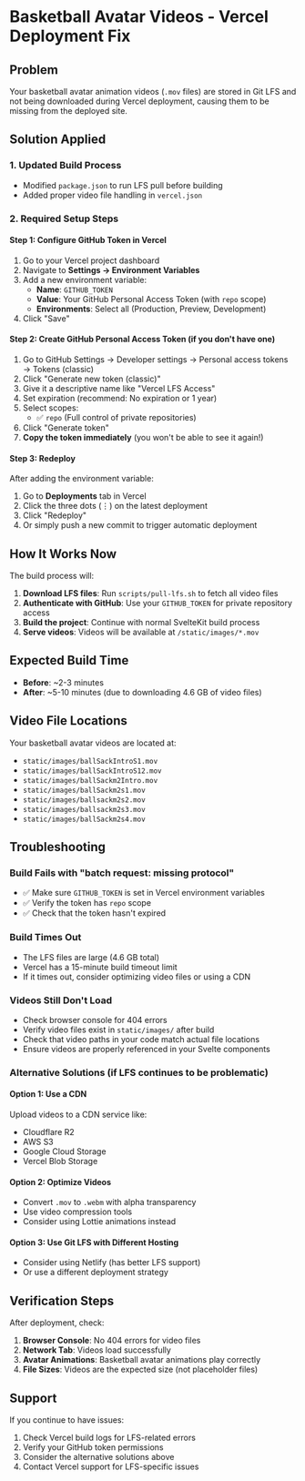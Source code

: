 # Basketball Avatar Videos - Vercel Deployment Fix

## Problem
Your basketball avatar animation videos (`.mov` files) are stored in Git LFS and not being downloaded during Vercel deployment, causing them to be missing from the deployed site.

## Solution Applied

### 1. Updated Build Process
- Modified `package.json` to run LFS pull before building
- Added proper video file handling in `vercel.json`

### 2. Required Setup Steps

#### Step 1: Configure GitHub Token in Vercel
1. Go to your Vercel project dashboard
2. Navigate to **Settings → Environment Variables**
3. Add a new environment variable:
   - **Name**: `GITHUB_TOKEN`
   - **Value**: Your GitHub Personal Access Token (with `repo` scope)
   - **Environments**: Select all (Production, Preview, Development)
4. Click "Save"

#### Step 2: Create GitHub Personal Access Token (if you don't have one)
1. Go to GitHub Settings → Developer settings → Personal access tokens → Tokens (classic)
2. Click "Generate new token (classic)"
3. Give it a descriptive name like "Vercel LFS Access"
4. Set expiration (recommend: No expiration or 1 year)
5. Select scopes:
   - ✅ `repo` (Full control of private repositories)
6. Click "Generate token"
7. **Copy the token immediately** (you won't be able to see it again!)

#### Step 3: Redeploy
After adding the environment variable:
1. Go to **Deployments** tab in Vercel
2. Click the three dots (⋮) on the latest deployment
3. Click "Redeploy"
4. Or simply push a new commit to trigger automatic deployment

## How It Works Now

The build process will:
1. **Download LFS files**: Run `scripts/pull-lfs.sh` to fetch all video files
2. **Authenticate with GitHub**: Use your `GITHUB_TOKEN` for private repository access
3. **Build the project**: Continue with normal SvelteKit build process
4. **Serve videos**: Videos will be available at `/static/images/*.mov`

## Expected Build Time
- **Before**: ~2-3 minutes
- **After**: ~5-10 minutes (due to downloading 4.6 GB of video files)

## Video File Locations
Your basketball avatar videos are located at:
- `static/images/ballSackIntroS1.mov`
- `static/images/ballSackIntroS12.mov`
- `static/images/ballSackm2Intro.mov`
- `static/images/ballSackm2s1.mov`
- `static/images/ballsackm2s2.mov`
- `static/images/ballsackm2s3.mov`
- `static/images/ballSackm2s4.mov`

## Troubleshooting

### Build Fails with "batch request: missing protocol"
- ✅ Make sure `GITHUB_TOKEN` is set in Vercel environment variables
- ✅ Verify the token has `repo` scope
- ✅ Check that the token hasn't expired

### Build Times Out
- The LFS files are large (4.6 GB total)
- Vercel has a 15-minute build timeout limit
- If it times out, consider optimizing video files or using a CDN

### Videos Still Don't Load
- Check browser console for 404 errors
- Verify video files exist in `static/images/` after build
- Check that video paths in your code match actual file locations
- Ensure videos are properly referenced in your Svelte components

### Alternative Solutions (if LFS continues to be problematic)

#### Option 1: Use a CDN
Upload videos to a CDN service like:
- Cloudflare R2
- AWS S3
- Google Cloud Storage
- Vercel Blob Storage

#### Option 2: Optimize Videos
- Convert `.mov` to `.webm` with alpha transparency
- Use video compression tools
- Consider using Lottie animations instead

#### Option 3: Use Git LFS with Different Hosting
- Consider using Netlify (has better LFS support)
- Or use a different deployment strategy

## Verification Steps

After deployment, check:
1. **Browser Console**: No 404 errors for video files
2. **Network Tab**: Videos load successfully
3. **Avatar Animations**: Basketball avatar animations play correctly
4. **File Sizes**: Videos are the expected size (not placeholder files)

## Support

If you continue to have issues:
1. Check Vercel build logs for LFS-related errors
2. Verify your GitHub token permissions
3. Consider the alternative solutions above
4. Contact Vercel support for LFS-specific issues
